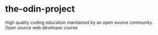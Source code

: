 # the-odin-project
High quality coding education maintained by an open source community.
Open source web developer course
